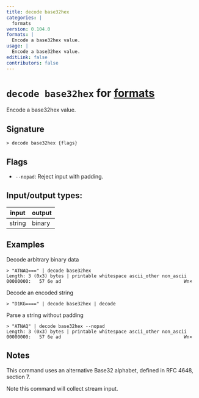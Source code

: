 ```yaml
---
title: decode base32hex
categories: |
  formats
version: 0.104.0
formats: |
  Encode a base32hex value.
usage: |
  Encode a base32hex value.
editLink: false
contributors: false
---
```

<!-- This file is automatically generated. Please edit the command in https://github.com/nushell/nushell instead. -->

# `decode base32hex` for [formats](/commands/categories/formats.md)

<div class='command-title'>Encode a base32hex value.</div>

## Signature

```> decode base32hex {flags} ```

## Flags

 -  `--nopad`: Reject input with padding.


## Input/output types:

| input  | output |
| ------ | ------ |
| string | binary |
## Examples

Decode arbitrary binary data
```nu
> "ATNAQ===" | decode base32hex
Length: 3 (0x3) bytes | printable whitespace ascii_other non_ascii
00000000:   57 6e ad                                             Wn×

```

Decode an encoded string
```nu
> "D1KG====" | decode base32hex | decode

```

Parse a string without padding
```nu
> "ATNAQ" | decode base32hex --nopad
Length: 3 (0x3) bytes | printable whitespace ascii_other non_ascii
00000000:   57 6e ad                                             Wn×

```

## Notes
This command uses an alternative Base32 alphabet, defined in RFC 4648, section 7.

Note this command will collect stream input.